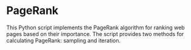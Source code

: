 # PageRank
This Python script implements the PageRank algorithm for ranking web pages based on their importance. The script provides two methods for calculating PageRank: sampling and iteration.
